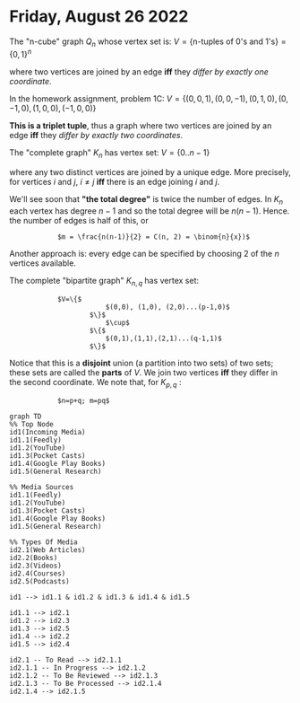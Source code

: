 # Friday, August 26 2022

The "n-cube" graph $Q_n$ whose vertex set is:
				$V = \{$n-tuples of 0's and 1's$\} = \{0,1\}^n$

where two vertices are joined by an edge **iff** they *differ by exactly one coordinate*.

In the homework assignment, problem 1C:
				$V = \{(0,0,1), (0,0,-1), (0,1,0), (0,-1,0), (1,0,0), (-1,0,0)\}$

**This is a triplet tuple**, thus a graph where two vertices are joined by an edge **iff** they *differ by exactly two coordinates*.

The "complete graph" $K_n$ has vertex set:
				$V = \{0..n-1\}$
				
where any two distinct vertices are joined by a unique edge. More precisely, for vertices $i$ and $j$, $i \neq j$ **iff** there is an edge joining $i$ and $j$.

We'll see soon that **"the total degree"** is twice the number of edges. In $K_n$ each vertex has degree $n-1$ and so the total degree will be $n(n-1)$. Hence. the number of edges is half of this, or

				$m = \frac{n(n-1)}{2} = C(n, 2) = \binom{n}{x})$

Another approach is: every edge can be specified by choosing 2 of the $n$ vertices available.

The complete "bipartite graph" $K_{n,q}$ has vertex set:

				$V=\{$
							$(0,0), (1,0), (2,0)...(p-1,0)$
						$\}$
							$\cup$
						$\{$
							$(0,1),(1,1),(2,1)...(q-1,1)$
						$\}$

Notice that this is a **disjoint** union (a partition into two sets) of two sets; these sets are called the **parts** of $V$. We join two vertices **iff** they differ in the second coordinate. We note that, for $K_{p,q}$ :

				$n=p+q; m=pq$


```mermaid
graph TD
%% Top Node
id1(Incoming Media)
id1.1(Feedly)
id1.2(YouTube)
id1.3(Pocket Casts)
id1.4(Google Play Books)
id1.5(General Research)

%% Media Sources
id1.1(Feedly)
id1.2(YouTube)
id1.3(Pocket Casts)
id1.4(Google Play Books)
id1.5(General Research)

%% Types Of Media
id2.1(Web Articles)
id2.2(Books)
id2.3(Videos)
id2.4(Courses)
id2.5(Podcasts)

id1 --> id1.1 & id1.2 & id1.3 & id1.4 & id1.5

id1.1 --> id2.1
id1.2 --> id2.3
id1.3 --> id2.5
id1.4 --> id2.2
id1.5 --> id2.4

id2.1 -- To Read --> id2.1.1
id2.1.1 -- In Progress --> id2.1.2
id2.1.2 -- To Be Reviewed --> id2.1.3
id2.1.3 -- To Be Processed --> id2.1.4
id2.1.4 --> id2.1.5

```

